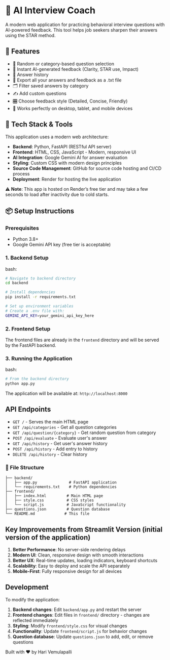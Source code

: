 # 🎤 AI Interview Coach

A modern web application for practicing behavioral interview questions with AI-powered feedback. This tool helps job seekers sharpen their answers using the STAR method.

## 🚀 Features

- 🎲 Random or category-based question selection
- 📝 Instant AI-generated feedback (Clarity, STAR use, Impact)
- 📜 Answer history
- 💾 Export all your answers and feedback as a .txt file
- 🗂️ Filter saved answers by category
- ✍️ Add custom questions
- 🎛️ Choose feedback style (Detailed, Concise, Friendly)
- 📱 Works perfectly on desktop, tablet, and mobile devices

## 🧰 Tech Stack & Tools

This application uses a modern web architecture:

- **Backend**: Python, FastAPI (RESTful API server)
- **Frontend**: HTML, CSS, JavaScript - Modern, responsive UI
- **AI Integration**: Google Gemini AI for answer evaluation
- **Styling**: Custom CSS with modern design principles
- **Source Code Management**: GitHub for source code hosting and CI/CD process
- **Deployment**: Render for hosting the live application

⚠️ **Note**: This app is hosted on Render’s free tier and may take a few seconds to load after inactivity due to cold starts.

## 📦 Setup Instructions

### Prerequisites

- Python 3.8+
- Google Gemini API key (free tier is acceptable)

### 1. Backend Setup
bash:
``` bash
# Navigate to backend directory
cd backend

# Install dependencies
pip install -r requirements.txt

# Set up environment variables
# Create a .env file with:
GEMINI_API_KEY=your_gemini_api_key_here
```

### 2. Frontend Setup

The frontend files are already in the `frontend` directory and will be served by the FastAPI backend.

### 3. Running the Application
bash:
```bash
# From the backend directory
python app.py
```

The application will be available at: `http://localhost:8000`

## API Endpoints

- `GET /` - Serves the main HTML page
- `GET /api/categories` - Get all question categories
- `GET /api/question/{category}` - Get random question from category
- `POST /api/evaluate` - Evaluate user's answer
- `GET /api/history` - Get user's answer history
- `POST /api/history` - Add entry to history
- `DELETE /api/history` - Clear history

### 📁 File Structure

```
├── backend/
│   ├── app.py              # FastAPI application
│   └── requirements.txt    # Python dependencies
├── frontend/
│   ├── index.html         # Main HTML page
│   ├── style.css          # CSS styles
│   └── script.js          # JavaScript functionality
├── questions.json         # Question database
└── README.md             # This file
```

## Key Improvements from Streamlit Version (initial version of the application)

1. **Better Performance**: No server-side rendering delays
2. **Modern UI**: Clean, responsive design with smooth interactions
3. **Better UX**: Real-time updates, loading indicators, keyboard shortcuts
4. **Scalability**: Easy to deploy and scale the API separately
5. **Mobile-First**: Fully responsive design for all devices

## Development

To modify the application:

1. **Backend changes**: Edit `backend/app.py` and restart the server
2. **Frontend changes**: Edit files in `frontend/` directory - changes are reflected immediately
3. **Styling**: Modify `frontend/style.css` for visual changes
4. **Functionality**: Update `frontend/script.js` for behavior changes
5. **Question database**: Update `questions.json` to add, edit, or remove questions

Built with ❤️ by Hari Vemulapalli
